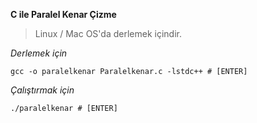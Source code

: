 **C ile Paralel Kenar Çizme**

> Linux / Mac OS'da derlemek içindir.

_Derlemek için_

```
gcc -o paralelkenar Paralelkenar.c -lstdc++ # [ENTER]
```

_Çalıştırmak için_

```
./paralelkenar # [ENTER]
```
